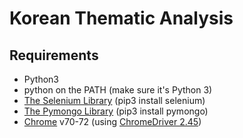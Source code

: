 # Korean Thematic Analysis

## Requirements
- Python3
- python on the PATH (make sure it's Python 3)
- [The Selenium Library](https://github.com/SeleniumHQ/selenium) (pip3 install selenium)
- [The Pymongo Library](https://github.com/mongodb/mongo-python-driver) (pip3 install pymongo)
- [Chrome](https://www.google.com/chrome/) v70-72 (using [ChromeDriver 2.45](http://chromedriver.chromium.org/downloads))
